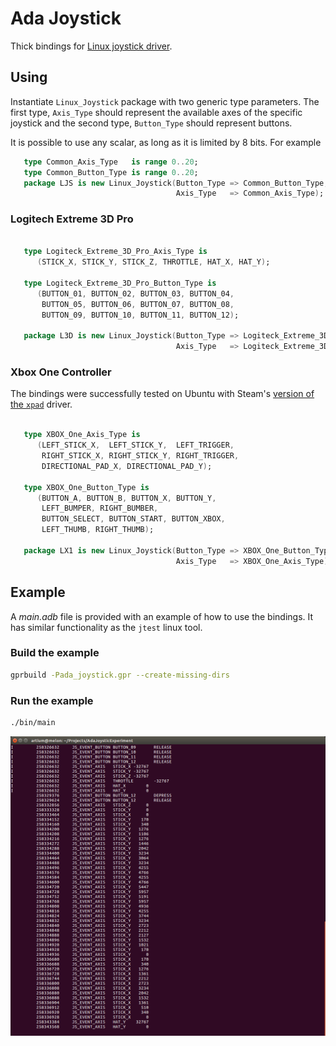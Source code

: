 # Ada Joystick

Thick bindings for [Linux joystick driver](https://www.kernel.org/doc/Documentation/input/joystick-api.txt).

## Using

Instantiate `Linux_Joystick` package with two generic type parameters. 
The first type, `Axis_Type` should represent the available axes of the specific joystick and the second type, `Button_Type` should represent buttons.

It is possible to use any scalar, as long as it is limited by 8 bits. For example

```Ada
   type Common_Axis_Type   is range 0..20;
   type Common_Button_Type is range 0..20;
   package LJS is new Linux_Joystick(Button_Type => Common_Button_Type,
                                     Axis_Type   => Common_Axis_Type);
```

### Logitech Extreme 3D Pro

```Ada

   type Logiteck_Extreme_3D_Pro_Axis_Type is
      (STICK_X, STICK_Y, STICK_Z, THROTTLE, HAT_X, HAT_Y);

   type Logiteck_Extreme_3D_Pro_Button_Type is 
      (BUTTON_01, BUTTON_02, BUTTON_03, BUTTON_04,
       BUTTON_05, BUTTON_06, BUTTON_07, BUTTON_08,
       BUTTON_09, BUTTON_10, BUTTON_11, BUTTON_12);
   
   package L3D is new Linux_Joystick(Button_Type => Logiteck_Extreme_3D_Pro_Button_Type,
                                     Axis_Type   => Logiteck_Extreme_3D_Pro_Axis_Type);

```


### Xbox One Controller

The bindings were successfully tested on Ubuntu with Steam's [version of the ```xpad```](https://github.com/paroj/xpad) driver.

```Ada

   type XBOX_One_Axis_Type is
      (LEFT_STICK_X,  LEFT_STICK_Y,  LEFT_TRIGGER, 
       RIGHT_STICK_X, RIGHT_STICK_Y, RIGHT_TRIGGER, 
       DIRECTIONAL_PAD_X, DIRECTIONAL_PAD_Y);

   type XBOX_One_Button_Type is 
      (BUTTON_A, BUTTON_B, BUTTON_X, BUTTON_Y,
       LEFT_BUMPER, RIGHT_BUMBER, 
       BUTTON_SELECT, BUTTON_START, BUTTON_XBOX, 
       LEFT_THUMB, RIGHT_THUMB);
   
   package LX1 is new Linux_Joystick(Button_Type => XBOX_One_Button_Type,
                                     Axis_Type   => XBOX_One_Axis_Type);

```

## Example

A _main.adb_ file is provided with an example of how to use the bindings. It has similar functionality as the ```jtest``` linux tool.

### Build the example

```bash
gprbuild -Pada_joystick.gpr --create-missing-dirs
```

### Run the example

```bash
./bin/main
```

![Screenshot of example with Logitech Extreme 3D Pro](example.png)

